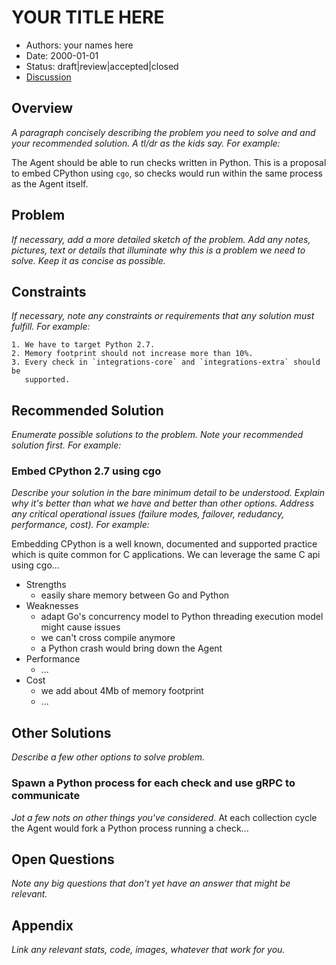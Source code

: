 # YOUR TITLE HERE

- Authors: your names here
- Date: 2000-01-01
- Status: draft|review|accepted|closed
- [Discussion](https://github.com/ninnemana/datadog-agent/pull/0)

## Overview

*A paragraph concisely describing the problem you need to solve and and your
recommended solution. A tl/dr as the kids say. For example:*

The Agent should be able to run checks written in Python. This is a proposal to
embed CPython using `cgo`, so checks would run within the same process as the
Agent itself.

## Problem

*If necessary, add a more detailed sketch of the problem. Add any notes,
pictures, text or details that illuminate why this is a problem we need to
solve. Keep it as concise as possible.*

## Constraints

*If necessary, note any constraints or requirements that any solution must
fulfill. For example:*

    1. We have to target Python 2.7.
    2. Memory footprint should not increase more than 10%.
    3. Every check in `integrations-core` and `integrations-extra` should be
       supported.

## Recommended Solution

*Enumerate possible solutions to the problem. Note your recommended
solution first. For example:*

### Embed CPython 2.7 using cgo

*Describe your solution in the bare minimum detail to be understood. Explain
why it's better than what we have and better than other options. Address
any critical operational issues (failure modes, failover, redudancy, performance, cost).
For example:*

Embedding CPython is a well known, documented and supported practice which is quite
common for C applications. We can leverage the same C api using cgo...

- Strengths
    - easily share memory between Go and Python
- Weaknesses
    - adapt Go's concurrency model to Python threading execution model might cause
      issues
    - we can't cross compile anymore
    - a Python crash would bring down the Agent
- Performance
    - ...
- Cost
    - we add about 4Mb of memory footprint
    - ...

## Other Solutions

*Describe a few other options to solve problem.*

###  Spawn a Python process for each check and use gRPC to communicate

*Jot a few nots on other things you've considered.*
At each collection cycle the Agent would fork a Python process running a check...

## Open Questions

*Note any big questions that don’t yet have an answer that might be relevant.*

## Appendix

*Link any relevant stats, code, images, whatever that work for you.*
